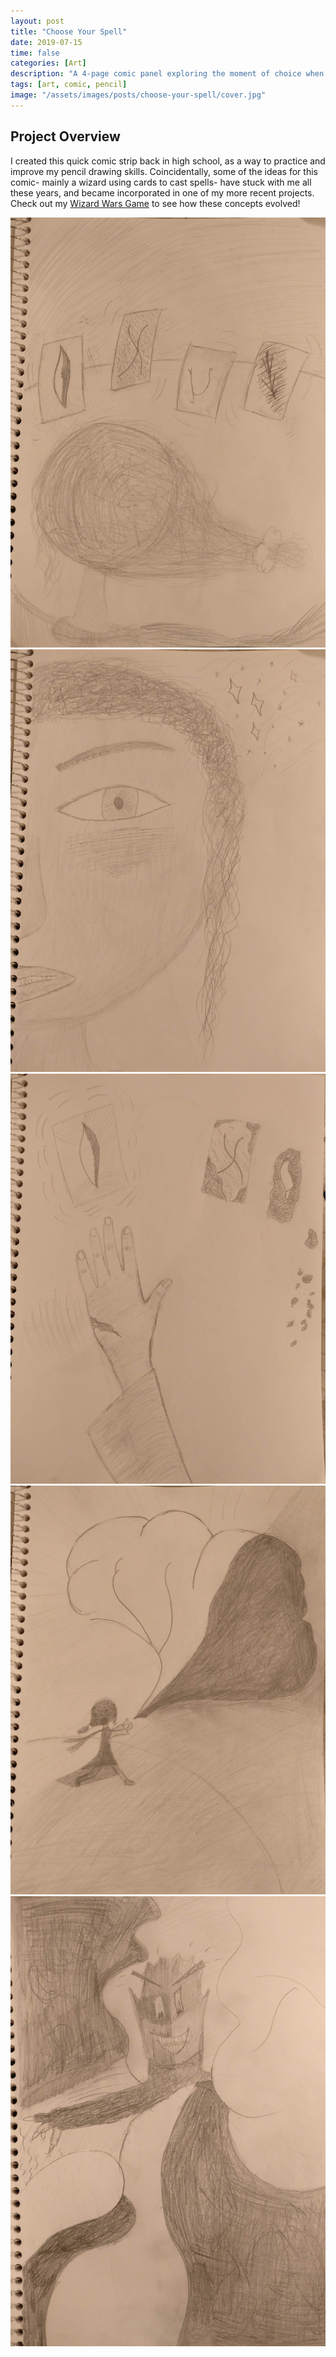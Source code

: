 ```yaml
---
layout: post
title: "Choose Your Spell"
date: 2019-07-15
time: false
categories: [Art]
description: "A 4-page comic panel exploring the moment of choice when a wizard decides which spell to cast."
tags: [art, comic, pencil]
image: "/assets/images/posts/choose-your-spell/cover.jpg"
---
```



## Project Overview

I created this quick comic strip back in high school, as a way to practice and improve my pencil drawing skills. Coincidentally, some of the ideas for this comic- mainly a wizard using cards to cast spells- have stuck with me all these years, and became incorporated in one of my more recent projects. Check out my [Wizard Wars Game](/2024/12/30/wizard-wars.html) to see how these concepts evolved! 

<!-- Slider main container -->
<div class="swiper">
  <!-- Additional required wrapper -->
  <div class="swiper-wrapper">
    <!-- Slides -->
    <div class="swiper-slide">
      <img src="/assets/images/posts/choose-your-spell/cover.jpg" alt="Choose Your Spell - Cover">
    </div>
    <div class="swiper-slide">
      <img src="/assets/images/posts/choose-your-spell/two.jpg" alt="Choose Your Spell - Panel 2">
    </div>
    <div class="swiper-slide">
      <img src="/assets/images/posts/choose-your-spell/three.jpg" alt="Choose Your Spell - Panel 3">
    </div>
    <div class="swiper-slide">
      <img src="/assets/images/posts/choose-your-spell/four.jpg" alt="Choose Your Spell - Panel 4">
    </div>
    <div class="swiper-slide">
      <img src="/assets/images/posts/choose-your-spell/five.jpg" alt="Choose Your Spell - Panel 5">
    </div>
  </div>

  <!-- Navigation buttons -->
  <div class="swiper-button-prev"></div>
  <div class="swiper-button-next"></div>

  <!-- Pagination -->
  <div class="swiper-pagination"></div>
</div>
